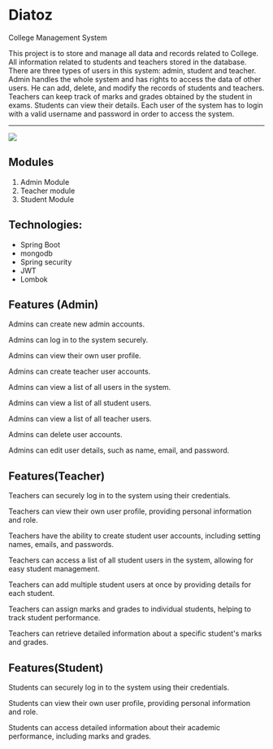 # Diatoz
College Management System

This project is to store and manage all data and records related to College.
 All information related to students and teachers stored in the database.
There are three types of users in this system: admin, student and teacher. Admin 
handles the whole system and has rights to access the data of other users. He can 
add, delete, and modify the records of students and teachers. Teachers can keep track 
of marks and grades obtained by the student in exams. Students can view their details. 
Each user of the system has to login with a valid username and password in order to 
access the system.

---------------------------
![](https://images.projectsgeek.com/2014/11/College-Management-System.jpg)

Modules
--------------------------
1. Admin Module
2. Teacher module
3. Student Module

Technologies:
--------------------------------
- Spring Boot
- mongodb
- Spring security
- JWT
- Lombok


Features (Admin)
--------------------------------

Admins can create new admin accounts.

Admins can log in to the system securely.

Admins can view their own user profile.

Admins can create teacher user accounts.

Admins can view a list of all users in the system.

Admins can view a list of all student users.

Admins can view a list of all teacher users.

Admins can delete user accounts.

Admins can edit user details, such as name, email, and password.


Features(Teacher)
---------------------------------

Teachers can securely log in to the system using their credentials.


Teachers can view their own user profile, providing personal information and role.


Teachers have the ability to create student user accounts, including setting names, emails, and passwords.


Teachers can access a list of all student users in the system, allowing for easy student management.


Teachers can add multiple student users at once by providing details for each student.


Teachers can assign marks and grades to individual students, helping to track student performance.


Teachers can retrieve detailed information about a specific student's marks and grades.


Features(Student)
------------------------------

Students can securely log in to the system using their credentials.


Students can view their own user profile, providing personal information and role.


Students can access detailed information about their academic performance, including marks and grades.


   



